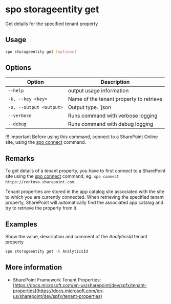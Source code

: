 # spo storageentity get

Get details for the specified tenant property

## Usage

```sh
spo storageentity get [options]
```

## Options

Option|Description
------|-----------
`--help`|output usage information
`-k, --key <key>`|Name of the tenant property to retrieve
`-o, --output <output>`|Output type. `json|text`. Default `text`
`--verbose`|Runs command with verbose logging
`--debug`|Runs command with debug logging

!!! important
    Before using this command, connect to a SharePoint Online site, using the [spo connect](../connect.md) command.

## Remarks

To get details of a tenant property, you have to first connect to a SharePoint site using the
[spo connect](../connect.md) command, eg. `spo connect https://contoso.sharepoint.com`.

Tenant properties are stored in the app catalog site associated with the site to which you are currently connected. When retrieving the specified tenant property, SharePoint will automatically find the associated app catalog and try to retrieve the property from it.

## Examples

Show the value, description and comment of the _AnalyticsId_ tenant property

```sh
spo storageentity get -k AnalyticsId
```

## More information

- SharePoint Framework Tenant Properties: [https://docs.microsoft.com/en-us/sharepoint/dev/spfx/tenant-properties](https://docs.microsoft.com/en-us/sharepoint/dev/spfx/tenant-properties)
